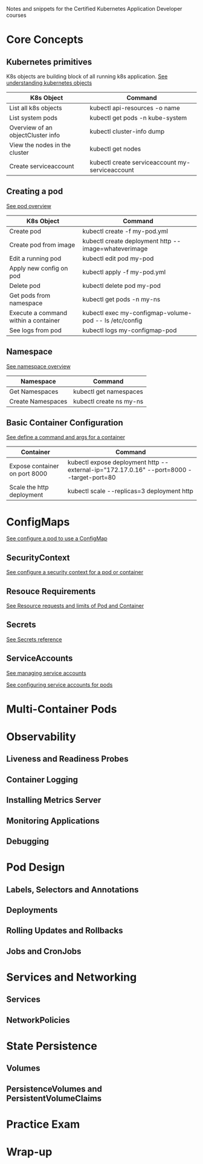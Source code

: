 Notes and snippets for the Certified Kubernetes Application Developer courses

# Core Concepts

## Kubernetes primitives

K8s objects are building block of all running k8s application. [See understanding kubernetes objects](https://kubernetes.io/docs/concepts/overview/working-with-objects/kubernetes-objects/)

| K8s Object                        | Command                                           |
|-----------------------------------|---------------------------------------------------|
| List all k8s objects              | kubectl api-resources -o name                     |
| List system pods                  | kubectl get pods -n kube-system                   |
| Overview of an objectCluster info | kubectl cluster-info dump                         |
| View the nodes in the cluster     | kubectl get nodes                                 |
| Create serviceaccount             | kubectl create serviceaccount my-serviceaccount   |

## Creating a pod

[See pod overview](https://kubernetes.io/docs/concepts/workloads/pods/pod-overview/)

| K8s Object                           | Command                                                |
|--------------------------------------|--------------------------------------------------------|
| Create pod                           | kubectl create -f my-pod.yml                           |
| Create pod from image                | kubectl create deployment http --image=whateverimage   |
| Edit a running pod                   | kubectl edit pod my-pod                                |
| Apply new config on pod              | kubectl apply -f my-pod.yml                            |
| Delete pod                           | kubectl delete pod my-pod                              |
| Get pods from namespace              | kubectl get pods -n my-ns                              |
| Execute a command within a container | kubectl exec my-configmap-volume-pod -- ls /etc/config |
| See logs from pod                    | kubectl logs my-configmap-pod                          |

## Namespace

[See namespace overview](https://kubernetes.io/docs/concepts/overview/working-with-objects/namespaces/)

| Namespace         | Command                 |
|-------------------|-------------------------|
| Get Namespaces    | kubectl get namespaces  |
| Create Namespaces | kubectl create ns my-ns |

## Basic Container Configuration

[See define a command and args for a container](https://kubernetes.io/docs/tasks/inject-data-application/define-command-argument-container/)


| Container                     | Command                                                                                 |
|-------------------------------|-----------------------------------------------------------------------------------------|
| Expose container on port 8000 | kubectl expose deployment http --external-ip="172.17.0.16" --port=8000 --target-port=80 |
| Scale the http deployment     | kubectl scale --replicas=3 deployment http                                              |

# ConfigMaps

[See configure a pod to use a ConfigMap](https://kubernetes.io/docs/tasks/configure-pod-container/configure-pod-configmap/)

## SecurityContext

[See configure a security context for a pod or container](https://kubernetes.io/docs/tasks/configure-pod-container/security-context/)

## Resouce Requirements

[See Resource requests and limits of Pod and Container](https://kubernetes.io/docs/concepts/configuration/manage-compute-resources-container/#resource-requests-and-limits-of-pod-and-container)

## Secrets

[See Secrets reference](https://kubernetes.io/docs/concepts/configuration/secret/)

## ServiceAccounts

[See managing service accounts](https://kubernetes.io/docs/reference/access-authn-authz/service-accounts-admin/)

[See configuring service accounts for pods](https://kubernetes.io/docs/tasks/configure-pod-container/configure-service-account/)



# Multi-Container Pods

# Observability
## Liveness and Readiness Probes
## Container Logging
## Installing Metrics Server
## Monitoring Applications
## Debugging

# Pod Design
## Labels, Selectors and Annotations
## Deployments
## Rolling Updates and Rollbacks
## Jobs and CronJobs


# Services and Networking
## Services
## NetworkPolicies

# State Persistence
## Volumes
## PersistenceVolumes and PersistentVolumeClaims

# Practice Exam

# Wrap-up
